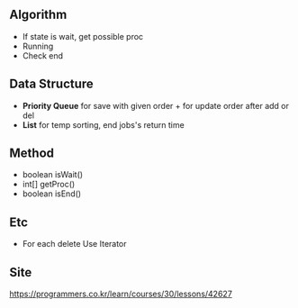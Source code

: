 ## Algorithm
- If state is wait, get possible proc
- Running
- Check end

## Data Structure
- **Priority Queue**
for save with given order + for update order after add or del
- **List**
for temp sorting, end jobs's return time

## Method
- boolean isWait()
- int[] getProc()
- boolean isEnd()

## Etc
- For each delete
Use Iterator

## Site
<https://programmers.co.kr/learn/courses/30/lessons/42627>

